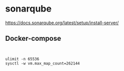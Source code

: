 # sonarqube



https://docs.sonarqube.org/latest/setup/install-server/




## Docker-compose



```


ulimit -n 65536 
sysctl -w vm.max_map_count=262144



```


